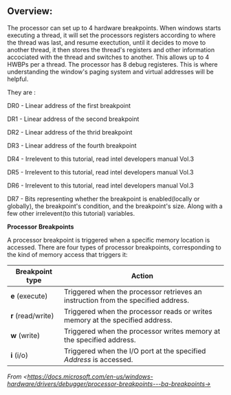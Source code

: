 ## Overview:

The processor can set up to 4 hardware breakpoints. When windows starts executing a thread, it will set the processors registers according to where the thread was last, and resume exectution, until it decides to move to another thread, it then stores the thread's registers and other information accociated with the thread and switches to another. This allows up to 4 HWBPs per a thread. The processor has 8 debug registeres. This is where understanding the window's paging system and virtual addresses will be helpful.

They are :

DR0 - Linear address of the first breakpoint

DR1 - Linear address of the second breakpoint

DR2 - Linear address of the thrid breakpoint

DR3 - Linear address of the fourth breakpoint

DR4 - Irrelevent to this tutorial, read intel developers manual Vol.3

DR5 - Irrelevent to this tutorial, read intel developers manual Vol.3

DR6 - Irrelevent to this tutorial, read intel developers manual Vol.3

DR7 - Bits representing whether the breakpoint is enabled(locally or globally), the breakpoint's condition, and the breakpoint's size. Along with a few other irrelevent(to this tutorial) variables.

**Processor Breakpoints**

A processor breakpoint is triggered when a specific memory location is accessed. There are four types of processor breakpoints, corresponding to the kind of memory access that triggers it:

<table><thead><tr class="header"><th><strong>Breakpoint type</strong></th><th><strong>Action</strong></th></tr></thead><tbody><tr class="odd"><td><strong>e</strong> (execute)</td><td>Triggered when the processor retrieves an instruction from the specified address.</td></tr><tr class="even"><td><strong>r</strong> (read/write)</td><td>Triggered when the processor reads or writes memory at the specified address.</td></tr><tr class="odd"><td><strong>w</strong> (write)</td><td>Triggered when the processor writes memory at the specified address.</td></tr><tr class="even"><td><strong>i</strong> (i/o)</td><td>Triggered when the I/O port at the specified <em>Address</em> is accessed.</td></tr></tbody></table>

*From &lt;<https://docs.microsoft.com/en-us/windows-hardware/drivers/debugger/processor-breakpoints---ba-breakpoints->>*
